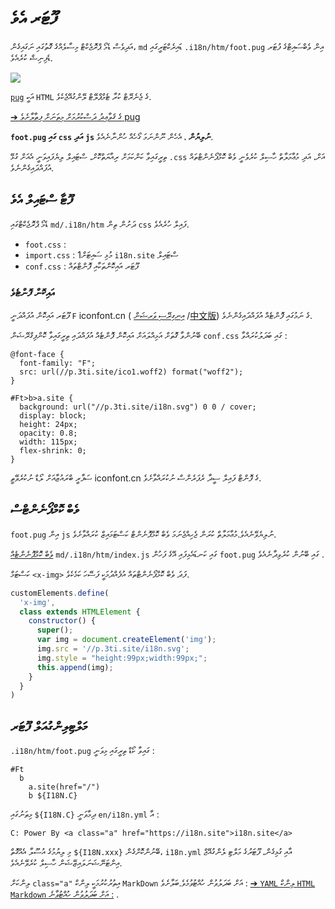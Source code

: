 # ފޫޓަރ އެވެ

އަދިވެސް ޑެމޯ ޕްރޮޖެކްޓް މިސާލެއްގެ ގޮތުގައި ނަގައިގެން، `md` ޑައިރެކްޓަރީގައި `.i18n/htm/foot.pug` އިން ވެބްސައިޓްގެ ފުޓަރ ޑެފިނިޝް ކުރެއެވެ.

![](https://p.3ti.site/1721286077.avif)

[`pug`](https://pugjs.org) އަކީ `HTML` ގެ ޖެނެރޭޓް ކުރާ ޓެމްޕްލޭޓް ލޭންގުއޭޖެކެވެ.

[➔ ގެ ޤަވާޢިދު ދަސްކުރުމަށް މިތަނަށް ފިތާލާށެވެ pug](https://pugjs.org)

**`foot.pug` ގައި `css` އަދި `js` ނުލިޔުން** ، އެހެން ނޫންނަމަ ގޯހެއް ހުންނާނެއެވެ.

ތިރީގައިވާ ކަންކަމަށް ރިއާޔަތްކޮށް، ސްޓައިލް ލިޔެފައިވަނީ އެއަށް ގުޅޭ `.css` އަށް، އަދި މުޢާމަލާތް ހާސިލް ކުރެވެނީ ވެބް ކޮމްޕޯނެންޓްތައް އުފައްދައިގެންނެވެ.

## ފޫޓާ ސްޓައިލް އެވެ

ޑެމޯ ޕްރޮޖެކްޓްގައި `md/.i18n/htm` ދަށުން ތިން `css` ފައިލް ހުރެއެވެ.

* `foot.css` :
* `import.css` : 1މުޅި ސައިޓަށް `i18n.site` ސްޓައިލް
* `conf.css` : ފޫޓަރ އައިކޮންތަކާއި ފޮންޓްތައް

### އައިކޮން ފޮންޓެވެ

ފޫޓަރ އައިކޮން އުފައްދަނީ `F` iconfont.cn ( [އިނގިރޭސި ވަރޝަން](https://www.iconfont.cn/?lang=en-us) /[中文版](https://www.iconfont.cn/?lang=zh)) ގެ ނަމުގައި ފޮންޓެއް އުފައްދައިގެންނެވެ.

ބޭނުންވާ ގޮތަށް އަމިއްލައަށް އައިކޮން ފޮންޓެއް އުފައްދައި ތިރީގައިވާ ކޮންފިގްރޭޝަން `conf.css` ގައި ބަދަލުކުރައްވާ :

```
@font-face {
  font-family: "F";
  src: url(//p.3ti.site/ico1.woff2) format("woff2");
}

#Ft>b>a.site {
  background: url("//p.3ti.site/i18n.svg") 0 0 / cover;
  display: block;
  height: 24px;
  opacity: 0.8;
  width: 115px;
  flex-shrink: 0;
}
```

ސަފާރީ ބްރައުޒާއަށް ލޯޑް ނުކުރެވޭތީ iconfont.cn ގެ ފޮންޓް ފައިލް ސީދާ ރެފަރެންސް ނުކުރައްވާށެވެ.

## ވެބް ކޮމްޕޯނެންޓްސް

`foot.pug` އިން `js` ނުލިޔެވޭނެއެވެ.މުޢާމަލާތް ކުރަން ޖެހިއްޖެނަމަ ވެބް ކޮމްޕޮނެންޓް ކަސްޓަމައިޒް ކުރައްވާށެވެ.

[ވެބް ކޮމްޕޮނެންޓެއް](https://www.freecodecamp.org/news/build-your-first-web-component/) `md/.i18n/htm/index.js` ގައި ކަނޑައެޅިފައި އޭގެ ފަހުން `foot.pug` ގައި ބޭނުން ކުރެވިދާނެއެވެ .

ކަސްޓަމް `<x-img>` ފަދަ ވެބް ކޮމްޕޯނެންޓްތައް އުފެއްދުމަކީ ފަސޭހަ ކަމެކެވެ.

```js
customElements.define(
  'x-img',
  class extends HTMLElement {
    constructor() {
      super();
      var img = document.createElement('img');
      img.src = '//p.3ti.site/i18n.svg';
      img.style = "height:99px;width:99px;";
      this.append(img);
    }
  }
)
```

## މަލްޓިލިންގުއަލް ފޫޓަރ

`.i18n/htm/foot.pug` ގައިވާ ކޯޑް ތިރީގައި މިވަނީ :

```
#Ft
  b
    a.site(href="/")
    b ${I18N.C}
```

މިތަނުގައި `${I18N.C}` ދިމާވަނީ `en/i18n.yml` އާ :

```
C: Power By <a class="a" href="https://i18n.site">i18n.site</a>
```

މި ލިޔުމުގެ އުސޫލާ އެއްގޮތް `${I18N.xxx}` ބޭނުންކޮށްގެން، `i18n.yml` އާއި ގުޅިގެން، ފޫޓަރުގެ މަލްޓި ލެންގުއޭޖް އިންޓަނޭޝަނަލައިޒޭޝަން ހާސިލް ކުރެވޭނެއެވެ.

ލިންކަށް `class="a"` އިތުރުކުރުމަކީ ލިންކް `MarkDown` އަށް ބަދަލުވުން ހުއްޓުވުމެވެ.ބަލާށެވެ :
 [➔ `YAML` ލިންކް `HTML` `Markdown` އަށް ބަދަލުވުން ހުއްޓުވާނެ :](/i18/qa#H2) .